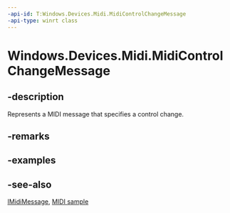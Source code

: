 ```yaml
---
-api-id: T:Windows.Devices.Midi.MidiControlChangeMessage
-api-type: winrt class
---
```


<!-- Class syntax.
public class MidiControlChangeMessage : Windows.Devices.Midi.IMidiControlChangeMessage, Windows.Devices.Midi.IMidiMessage
-->

# Windows.Devices.Midi.MidiControlChangeMessage

## -description
Represents a MIDI message that specifies a control change.

## -remarks

## -examples

## -see-also
[IMidiMessage](imidimessage.md), [MIDI  sample](https://go.microsoft.com/fwlink/p/?LinkID=394281)
